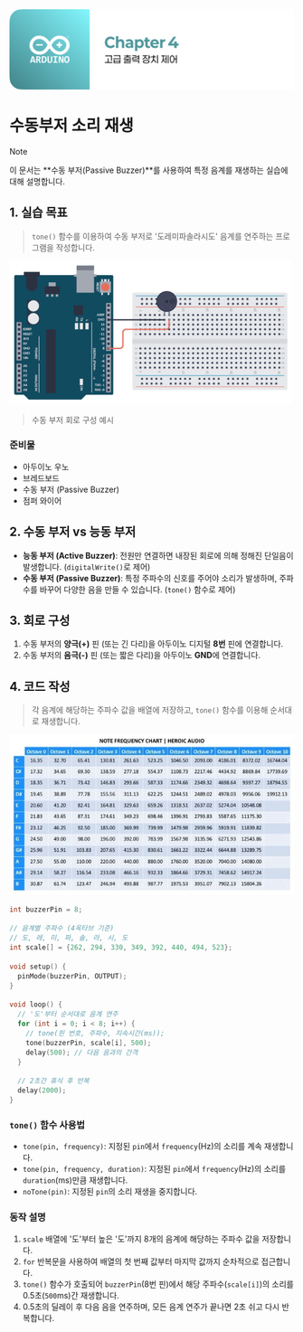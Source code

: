 <img src="./header.png" />

# 수동부저 소리 재생

> [!NOTE]
> 이 문서는 **수동 부저(Passive Buzzer)**를 사용하여 특정 음계를 재생하는 실습에 대해 설명합니다.

## 1. 실습 목표

> `tone()` 함수를 이용하여 수동 부저로 '도레미파솔라시도' 음계를 연주하는 프로그램을 작성합니다.

<img src="./src/buzzer_circuit.png" />

> 수동 부저 회로 구성 예시

### 준비물

- 아두이노 우노
- 브레드보드
- 수동 부저 (Passive Buzzer)
- 점퍼 와이어

## 2. 수동 부저 vs 능동 부저

- **능동 부저 (Active Buzzer)**: 전원만 연결하면 내장된 회로에 의해 정해진 단일음이 발생합니다. (`digitalWrite()`로 제어)
- **수동 부저 (Passive Buzzer)**: 특정 주파수의 신호를 주어야 소리가 발생하며, 주파수를 바꾸어 다양한 음을 만들 수 있습니다. (`tone()` 함수로 제어)

## 3. 회로 구성

1. 수동 부저의 **양극(+)** 핀 (또는 긴 다리)을 아두이노 디지털 **8번** 핀에 연결합니다.
2. 수동 부저의 **음극(-)** 핀 (또는 짧은 다리)을 아두이노 **GND**에 연결합니다.

## 4. 코드 작성

> 각 음계에 해당하는 주파수 값을 배열에 저장하고, `tone()` 함수를 이용해 순서대로 재생합니다.

<img src="./src/buzzer_frequency.png" />

```cpp
int buzzerPin = 8;

// 음계별 주파수 (4옥타브 기준)
// 도, 레, 미, 파, 솔, 라, 시, 도
int scale[] = {262, 294, 330, 349, 392, 440, 494, 523};

void setup() {
  pinMode(buzzerPin, OUTPUT);
}

void loop() {
  // '도'부터 순서대로 음계 연주
  for (int i = 0; i < 8; i++) {
    // tone(핀 번호, 주파수, 지속시간(ms));
    tone(buzzerPin, scale[i], 500);
    delay(500); // 다음 음과의 간격
  }

  // 2초간 휴식 후 반복
  delay(2000);
}
```

### `tone()` 함수 사용법

- `tone(pin, frequency)`: 지정된 `pin`에서 `frequency`(Hz)의 소리를 계속 재생합니다.
- `tone(pin, frequency, duration)`: 지정된 `pin`에서 `frequency`(Hz)의 소리를 `duration`(ms)만큼 재생합니다.
- `noTone(pin)`: 지정된 `pin`의 소리 재생을 중지합니다.

### 동작 설명

1. `scale` 배열에 '도'부터 높은 '도'까지 8개의 음계에 해당하는 주파수 값을 저장합니다.
2. `for` 반복문을 사용하여 배열의 첫 번째 값부터 마지막 값까지 순차적으로 접근합니다.
3. `tone()` 함수가 호출되어 `buzzerPin`(8번 핀)에서 해당 주파수(`scale[i]`)의 소리를 0.5초(`500`ms)간 재생합니다.
4. 0.5초의 딜레이 후 다음 음을 연주하며, 모든 음계 연주가 끝나면 2초 쉬고 다시 반복합니다.
